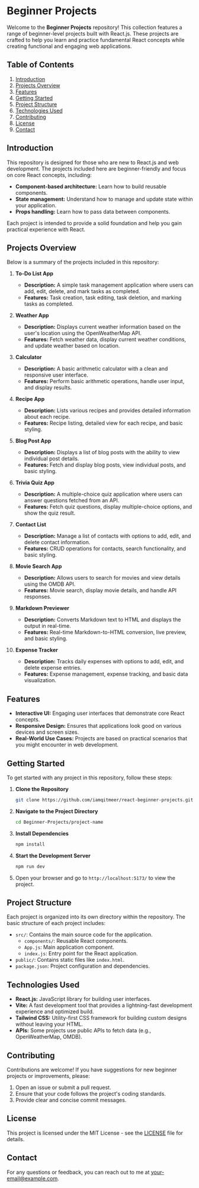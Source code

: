 # Beginner Projects

Welcome to the **Beginner Projects** repository! This collection features a range of beginner-level projects built with React.js. These projects are crafted to help you learn and practice fundamental React concepts while creating functional and engaging web applications.

## Table of Contents

1. [Introduction](#introduction)
2. [Projects Overview](#projects-overview)
3. [Features](#features)
4. [Getting Started](#getting-started)
5. [Project Structure](#project-structure)
6. [Technologies Used](#technologies-used)
7. [Contributing](#contributing)
8. [License](#license)
9. [Contact](#contact)

## Introduction

This repository is designed for those who are new to React.js and web development. The projects included here are beginner-friendly and focus on core React concepts, including:

- **Component-based architecture:** Learn how to build reusable components.
- **State management:** Understand how to manage and update state within your application.
- **Props handling:** Learn how to pass data between components.

Each project is intended to provide a solid foundation and help you gain practical experience with React.

## Projects Overview

Below is a summary of the projects included in this repository:

1. **To-Do List App**
   - **Description:** A simple task management application where users can add, edit, delete, and mark tasks as completed.
   - **Features:** Task creation, task editing, task deletion, and marking tasks as completed.

2. **Weather App**
   - **Description:** Displays current weather information based on the user's location using the OpenWeatherMap API.
   - **Features:** Fetch weather data, display current weather conditions, and update weather based on location.

3. **Calculator**
   - **Description:** A basic arithmetic calculator with a clean and responsive user interface.
   - **Features:** Perform basic arithmetic operations, handle user input, and display results.

4. **Recipe App**
   - **Description:** Lists various recipes and provides detailed information about each recipe.
   - **Features:** Recipe listing, detailed view for each recipe, and basic styling.

5. **Blog Post App**
   - **Description:** Displays a list of blog posts with the ability to view individual post details.
   - **Features:** Fetch and display blog posts, view individual posts, and basic styling.

6. **Trivia Quiz App**
   - **Description:** A multiple-choice quiz application where users can answer questions fetched from an API.
   - **Features:** Fetch quiz questions, display multiple-choice options, and show the quiz result.

7. **Contact List**
   - **Description:** Manage a list of contacts with options to add, edit, and delete contact information.
   - **Features:** CRUD operations for contacts, search functionality, and basic styling.

8. **Movie Search App**
   - **Description:** Allows users to search for movies and view details using the OMDB API.
   - **Features:** Movie search, display movie details, and handle API responses.

9. **Markdown Previewer**
   - **Description:** Converts Markdown text to HTML and displays the output in real-time.
   - **Features:** Real-time Markdown-to-HTML conversion, live preview, and basic styling.

10. **Expense Tracker**
    - **Description:** Tracks daily expenses with options to add, edit, and delete expense entries.
    - **Features:** Expense management, expense tracking, and basic data visualization.

## Features

- **Interactive UI:** Engaging user interfaces that demonstrate core React concepts.
- **Responsive Design:** Ensures that applications look good on various devices and screen sizes.
- **Real-World Use Cases:** Projects are based on practical scenarios that you might encounter in web development.

## Getting Started

To get started with any project in this repository, follow these steps:

1. **Clone the Repository**

   ```bash
   git clone https://github.com/iamqitmeer/react-beginner-projects.git
   ```

2. **Navigate to the Project Directory**

   ```bash
   cd Beginner-Projects/project-name
   ```

3. **Install Dependencies**

   ```bash
   npm install
   ```

4. **Start the Development Server**

   ```bash
   npm run dev
   ```

5. Open your browser and go to `http://localhost:5173/` to view the project.

## Project Structure

Each project is organized into its own directory within the repository. The basic structure of each project includes:

- `src/`: Contains the main source code for the application.
  - `components/`: Reusable React components.
  - `App.js`: Main application component.
  - `index.js`: Entry point for the React application.
- `public/`: Contains static files like `index.html`.
- `package.json`: Project configuration and dependencies.

## Technologies Used

- **React.js:** JavaScript library for building user interfaces.
- **Vite:** A fast development tool that provides a lightning-fast development experience and optimized build.
- **Tailwind CSS:** Utility-first CSS framework for building custom designs without leaving your HTML.
- **APIs:** Some projects use public APIs to fetch data (e.g., OpenWeatherMap, OMDB).

## Contributing

Contributions are welcome! If you have suggestions for new beginner projects or improvements, please:

1. Open an issue or submit a pull request.
2. Ensure that your code follows the project's coding standards.
3. Provide clear and concise commit messages.

## License

This project is licensed under the MIT License - see the [LICENSE](LICENSE) file for details.

## Contact

For any questions or feedback, you can reach out to me at [your-email@example.com](mailto:iamqitmeeer@gmail.com).